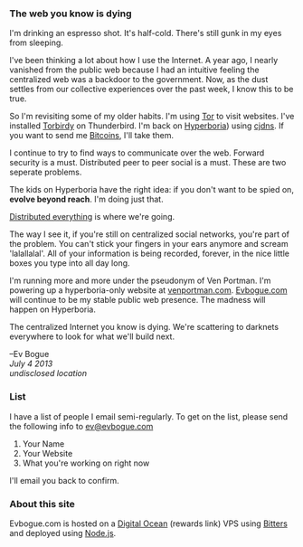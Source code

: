 ### The web you know is dying

I'm drinking an espresso shot. It's half-cold. There's still gunk in my eyes from sleeping.

I've been thinking a lot about how I use the Internet. A year ago, I nearly vanished from the public web because I had an intuitive feeling the centralized web was a backdoor to the government. Now, as the dust settles from our collective experiences over the past week, I know this to be true.

So I'm revisiting some of my older habits. I'm using [Tor](https://www.torproject.org/) to visit websites. I've installed [Torbirdy](https://addons.mozilla.org/en-US/thunderbird/addon/torbirdy/) on Thunderbird. I'm back on [Hyperboria](http://projectmeshnet.org)) using [cjdns](https://github.com/cjdelisle/cjdns). If you want to send me [Bitcoins](https://www.weusecoins.com/en/), I'll take them.

I continue to try to find ways to communicate over the web. Forward security is a must. Distributed peer to peer social is a must. These are two seperate problems.

The kids on Hyperboria have the right idea: if you don't want to be spied on, **evolve beyond reach**. I'm doing just that. 

[Distributed everything](https://medium.com/surveillance-state/19a5db211e47) is where we're going.

The way I see it, if you're still on centralized social networks, you're part of the problem. You can't stick your fingers in your ears anymore and scream 'lalallalal'. All of your information is being recorded, forever, in the nice little boxes you type into all day long.

I'm running more and more under the pseudonym of Ven Portman. I'm powering up a hyperboria-only website at [venportman.com](http://venportman.com). [Evbogue.com](http://evbogue.com) will continue to be my stable public web presence. The madness will happen on Hyperboria.

The centralized Internet you know is dying. We're scattering to darknets everywhere to look for what we'll build next.

–Ev Bogue<br />
*July 4 2013<br />
undisclosed location*

### List

I have a list of people I email semi-regularly. To get on the list, please send the following info to [ev@evbogue.com](mailto:ev@evbogue.com) 

1. Your Name
2. Your Website
3. What you're working on right now

I'll email you back to confirm.

### About this site

Evbogue.com is hosted on a [Digital Ocean](https://www.digitalocean.com/?refcode=26d8ed49730d) (rewards link) VPS using [Bitters](http://bitters.evbogue.com) and deployed using [Node.js](http://nodejs.org).
